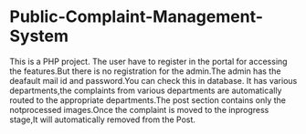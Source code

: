 # Public-Complaint-Management-System
This is a PHP project.
The user have to register in the portal for accessing the features.But there is no registration for the admin.The admin has the deafault mail id and password.You can check this in database.
It has various departments,the complaints from various departments are automatically routed to the appropriate departments.The post section contains only the notprocessed images.Once the complaint is moved to the inprogress stage,It will automatically removed from the Post.

